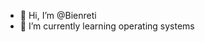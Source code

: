 - 👋 Hi, I’m @Bienreti
- 🌱 I’m currently learning operating systems

<!---
Bienreti/Bienreti is a ✨ special ✨ repository because its `README.md` (this file) appears on your GitHub profile.
You can click the Preview link to take a look at your changes.
--->
